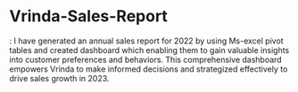 # Vrinda-Sales-Report
: I have generated an annual sales report for 2022 by using Ms-excel pivot tables and created  dashboard which enabling them to gain valuable insights into customer preferences and behaviors. This comprehensive  dashboard empowers Vrinda to make informed decisions and strategized effectively to drive sales growth in 2023.
